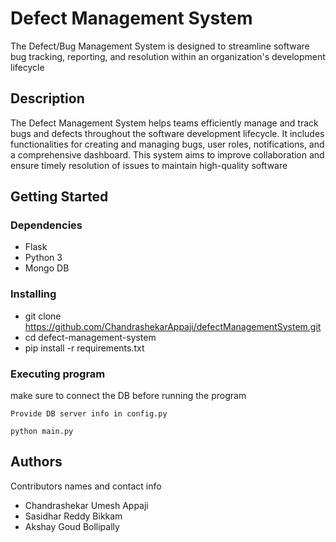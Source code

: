 # Defect Management System

The Defect/Bug Management System is designed to 
streamline software bug tracking, reporting, and resolution 
within an organization's development lifecycle

## Description

The Defect Management System helps teams efficiently manage and track bugs and defects throughout the software development lifecycle. It includes functionalities for creating and managing bugs, user roles, notifications, and a comprehensive dashboard. This system aims to improve collaboration and ensure timely resolution of issues to maintain high-quality software

## Getting Started

### Dependencies

* Flask
* Python 3
* Mongo DB

### Installing

* git clone https://github.com/ChandrashekarAppaji/defectManagementSystem.git
* cd defect-management-system
* pip install -r requirements.txt
### Executing program

make sure to connect the DB before running the program
```
Provide DB server info in config.py
```
```
python main.py
```

## Authors

Contributors names and contact info

* Chandrashekar Umesh Appaji 
* Sasidhar Reddy Bikkam 
* Akshay Goud Bollipally

